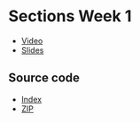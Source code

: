# Sections Week 1

* [Video](http://cs50.tv/2011/fall/sections/5/section5.mp4)
* [Slides](http://cdn.cs50.net/2011/fall/sections/5/section5.pdf)

## Source code

* [Index](http://cdn.cs50.net/2011/fall/sections/5/section5/)
* [ZIP](http://cdn.cs50.net/2011/fall/sections/5/section5.zip)

